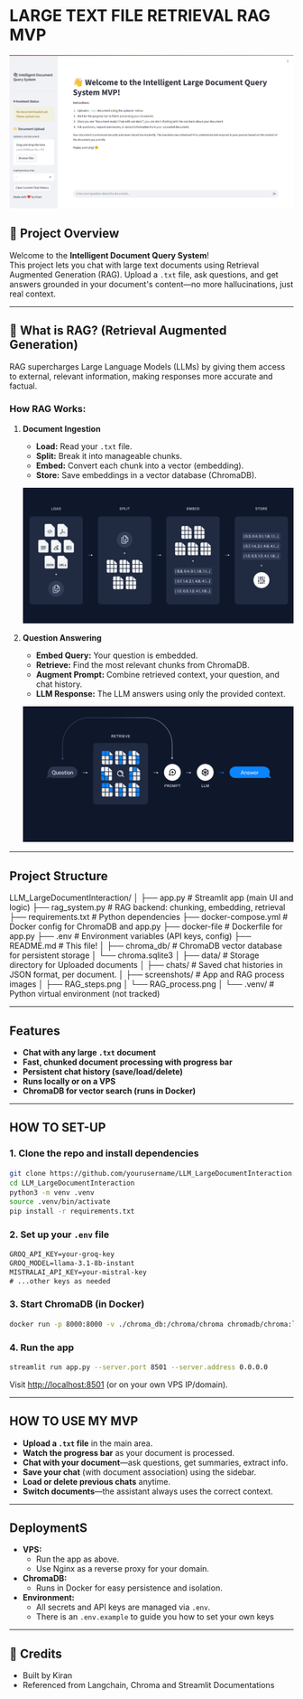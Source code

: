 # LARGE TEXT FILE RETRIEVAL RAG MVP

![APP User View](screenshots/app.png)

## 🚀 Project Overview

Welcome to the **Intelligent Document Query System**!  
This project lets you chat with large text documents using Retrieval Augmented Generation (RAG). Upload a `.txt` file, ask questions, and get answers grounded in your document's content—no more hallucinations, just real context.

---

## 🤖 What is RAG? (Retrieval Augmented Generation)

RAG supercharges Large Language Models (LLMs) by giving them access to external, relevant information, making responses more accurate and factual.

### How RAG Works:

1. **Document Ingestion**
   - **Load:** Read your `.txt` file.
   - **Split:** Break it into manageable chunks.
   - **Embed:** Convert each chunk into a vector (embedding).
   - **Store:** Save embeddings in a vector database (ChromaDB).

   ![RAG Pipeline Steps](screenshots/RAG_steps.png)

2. **Question Answering**
   - **Embed Query:** Your question is embedded.
   - **Retrieve:** Find the most relevant chunks from ChromaDB.
   - **Augment Prompt:** Combine retrieved context, your question, and chat history.
   - **LLM Response:** The LLM answers using only the provided context.

   ![RAG Query Process](screenshots/RAG_process.png)

---

## Project Structure

LLM_LargeDocumentInteraction/
│
├── app.py                # Streamlit app (main UI and logic)
├── rag_system.py         # RAG backend: chunking, embedding, retrieval
├── requirements.txt      # Python dependencies
├── docker-compose.yml    # Docker config for ChromaDB and app.py
├── docker-file           # Dockerfile for app.py
├── .env                  # Environment variables (API keys, config)
├── README.md             # This file!
│
├── chroma_db/            # ChromaDB vector database for persistent storage
│   └── chroma.sqlite3
│
├── data/                 # Storage directory for Uploaded documents
│
├── chats/                # Saved chat histories in JSON format, per document.
│
├── screenshots/          # App and RAG process images
│   ├── RAG_steps.png
│   └── RAG_process.png
│
└── .venv/                # Python virtual environment (not tracked)

---

## Features

- **Chat with any large `.txt` document**
- **Fast, chunked document processing with progress bar**
- **Persistent chat history (save/load/delete)**
- **Runs locally or on a VPS**
- **ChromaDB for vector search (runs in Docker)**

---

## HOW TO SET-UP

### 1. **Clone the repo and install dependencies**
```bash
git clone https://github.com/yourusername/LLM_LargeDocumentInteraction.git
cd LLM_LargeDocumentInteraction
python3 -m venv .venv
source .venv/bin/activate
pip install -r requirements.txt
```

### 2. **Set up your `.env` file**
```env
GROQ_API_KEY=your-groq-key
GROQ_MODEL=llama-3.1-8b-instant
MISTRALAI_API_KEY=your-mistral-key
# ...other keys as needed
```

### 3. **Start ChromaDB (in Docker)**
```bash
docker run -p 8000:8000 -v ./chroma_db:/chroma/chroma chromadb/chroma:latest
```

### 4. **Run the app**
```bash
streamlit run app.py --server.port 8501 --server.address 0.0.0.0
```
Visit [http://localhost:8501](http://localhost:8501) (or on your own VPS IP/domain).

---

## HOW TO USE MY MVP

- **Upload a `.txt` file** in the main area.
- **Watch the progress bar** as your document is processed.
- **Chat with your document**—ask questions, get summaries, extract info.
- **Save your chat** (with document association) using the sidebar.
- **Load or delete previous chats** anytime.
- **Switch documents**—the assistant always uses the correct context.

---

## DeploymentS

- **VPS:**  
  - Run the app as above.
  - Use Nginx as a reverse proxy for your domain.
- **ChromaDB:**  
  - Runs in Docker for easy persistence and isolation.
- **Environment:**  
  - All secrets and API keys are managed via `.env`.
  - There is an `.env.example` to guide you how to set your own keys

---

## 🙏 Credits

- Built by Kiran
- Referenced from Langchain, Chroma and Streamlit Documentations


